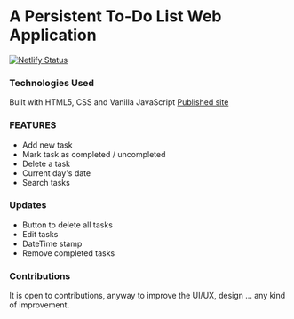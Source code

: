 # A Persistent To-Do List Web Application
[![Netlify Status](https://api.netlify.com/api/v1/badges/eaaca0da-83c7-40bb-9aed-675b57e6876f/deploy-status)](https://app.netlify.com/sites/mjpersistenttodoapp/deploys)

### Technologies Used
Built with HTML5, CSS and Vanilla JavaScript
[Published site](https://morganjay.github.io/Persistent-ToDo-App/)

### FEATURES
- Add new task
- Mark task as completed / uncompleted
- Delete a task
- Current day's date
- Search tasks

### Updates
- Button to delete all tasks
- Edit tasks
- DateTime stamp
- Remove completed tasks

### Contributions
It is open to contributions, anyway to improve the UI/UX, design ... any kind of improvement.
